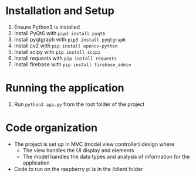 # Installation and Setup
1. Ensure Python3 is installed
2. Install PyQt6 with `pip3 install pyqt6`
3. Install pyqtgraph with `pip3 install pyqtgraph`
4. Install cv2 with `pip install opencv-python`
5. Install scipy with `pip install scipi`
6. Install requests with `pip install requests`
7. Install firebase with `pip install firebase_admin`

# Running the application
1. Run `python3 app.py` from the root folder of the project

# Code organization
- The project is set up in MVC (model view controller) design where
  - The view handles the UI display and elements
  - The model handles the data types and analysis of information for the application
- Code to run on the raspberry pi is in the /client folder